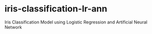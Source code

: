 # iris-classification-lr-ann
Iris Classification Model using Logistic Regression and Artificial Neural Network
